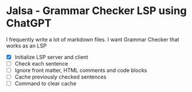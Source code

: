 # Jalsa - Grammar Checker LSP using ChatGPT

I frequently write a lot of markdown files. I want Grammar Checker that works as an LSP

- [x] Initialize LSP server and client
- [ ] Check each sentence
- [ ] Ignore front matter, HTML comments and code blocks
- [ ] Cache previously checked sentences
- [ ] Command to clear cache
